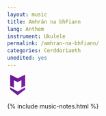 ```yaml
---
layout: music
title: Amhrán na bhFiann
lang: Anthem
instrument: Ukulele
permalink: /amhran-na-bhfiann/
categories: Cerddoriaeth
unedited: yes
---
```


 

![alt text](https://github.com/adam-p/markdown-here/raw/master/src/common/images/icon48.png "Logo Title Text 1")

{% include music-notes.html %}

